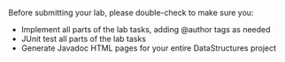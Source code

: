 Before submitting your lab, please double-check to make sure you:
 * Implement all parts of the lab tasks, adding @author tags as needed
 * JUnit test all parts of the lab tasks
 * Generate Javadoc HTML pages for your entire DataStructures project
